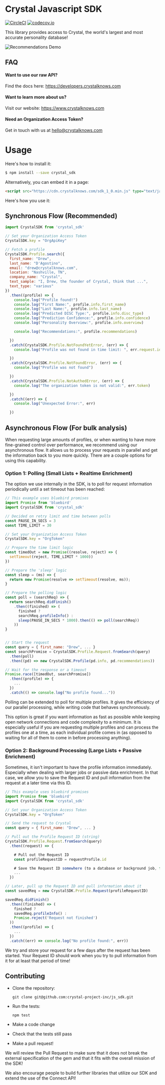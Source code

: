 Crystal Javascript SDK
======================
[![CircleCI](https://circleci.com/gh/crystal-project-inc/js_sdk.svg?style=shield)](https://circleci.com/gh/crystal-project-inc/js_sdk)
[![codecov.io](https://codecov.io/github/crystal-project-inc/sdk/coverage.svg?branch=master)](https://codecov.io/github/crystal-project-inc/js_sdk?branch=master)


This library provides access to Crystal, the world's largest and most accurate personality database!

![Recommendations Demo](docs/recommendations.png)

## FAQ

#### Want to use our raw API?

Find the docs here:
https://developers.crystalknows.com

#### Want to learn more about us?

Visit our website: https://www.crystalknows.com

#### Need an Organization Access Token?

Get in touch with us at hello@crystalknows.com


# Usage

Here's how to install it:
```bash
$ npm install --save crystal_sdk
```

Alternatively, you can embed it in a page:

```html
<script src="https://cdn.crystalknows.com/sdk_1_0.min.js" type="text/javascript"></script>
```

Here's how you use it:

## Synchronous Flow (Recommended)

```js
import CrystalSDK from 'crystal_sdk'

// Set your Organization Access Token
CrystalSDK.key = "OrgApiKey"

// Fetch a profile
CrystalSDK.Profile.search({
  first_name: "Drew",
  last_name: "D'Agostino",
  email: "drew@crystalknows.com",
  location: "Nashville, TN",
  company_name: "Crystal",
  text_sample: "I, Drew, the founder of Crystal, think that ...",
  text_type: "various"
})
  .then((profile) => {
    console.log("Profile found!")
    console.log("First Name:", profile.info.first_name)
    console.log("Last Name:", profile.info.last_name)
    console.log("Predicted DISC Type:", profile.info.disc_type)
    console.log("Prediction Confidence:", profile.info.confidence)
    console.log("Personality Overview:", profile.info.overview)

    console.log("Recommendations:", profile.recommendations)

  })
  .catch(CrystalSDK.Profile.NotFoundYetError, (err) => {
    console.log("Profile was not found in time limit: ", err.request.id)

  })
  .catch(CrystalSDK.Profile.NotFoundError, (err) => {
    console.log("Profile was not found")

  })
  .catch(CrystalSDK.Profile.NotAuthedError, (err) => {
    console.log("The organization token is not valid:", err.token)

  })
  .catch((err) => {
    console.log("Unexpected Error:", err)

  })
```

## Asynchronous Flow (For bulk analysis)

When requesting large amounts of profiles, or when wanting to have more fine-grained control over performance, we recommend using our asynchronous flow. It allows us to process your requests in parallel and get the information back to you more quickly. There are a couple options for using this capability.

### Option 1: Polling (Small Lists + Realtime Enrichment)
The option we use internally in the SDK, is to poll for request information periodically until a set timeout has been reached:

```js
// This example uses bluebird promises
import Promise from 'bluebird'
import CrystalSDK from 'crystal_sdk'

// Decided on retry limit and time between polls
const PAUSE_IN_SECS = 3
const TIME_LIMIT = 30

// Set your Organization Access Token
CrystalSDK.key = "OrgToken"

// Prepare the time limit logic
const timedOut = new Promise((resolve, reject) => {
  setTimeout(reject, TIME_LIMIT * 1000))
})

// Prepare the 'sleep' logic
const sleep = (ms) => {
  return new Promise(resolve => setTimeout(resolve, ms));
}

// Prepare the polling logic
const poll = (searchReq) => {
  return searchReq.didFinish()
    .then((finished) => (
      finished ?
      searchReq.profileInfo() :
      sleep(PAUSE_IN_SECS * 1000).then(() => poll(searchReq))
    ))
}


// Start the request
const query = { first_name: "Drew", ... }
const searchPromise = CrystalSDK.Profile.Request.fromSearch(query)
  .then(poll)
  .then((pd) => new CrystalSDK.Profile(pd.info, pd.recommendations))

// Wait for the response or a timeout
Promise.race([timedOut, searchPromise])
  .then((profile) => {
    ...
  })
  .catch(() => console.log("No profile found..."))
```

Polling can be extended to poll for multiple profiles. It gives the efficiency of our parallel processing, while writing code that behaves synchronously.

This option is great if you want information as fast as possible while keeping open network connections and code complexity to a minimum. It is especially useful if you are requesting multiple profiles and can process the profiles one at a time, as each individual profile comes in (as opposed to waiting for all of them to come in before processing anything).


### Option 2: Background Processing (Large Lists + Passive Enrichment)

Sometimes, it isn't important to have the profile information immediately. Especially when dealing with larger jobs or passive data enrichment. In that case, we allow you to save the Request ID and pull information from the request at a later time via this ID.

```js
// This example uses bluebird promises
import Promise from 'bluebird'
import CrystalSDK from 'crystal_sdk'

// Set your Organization Access Token
CrystalSDK.key = "OrgToken"

// Send the request to Crystal
const query = { first_name: "Drew", ... }

// Pull out the Profile Request ID (string)
CrystalSDK.Profile.Request.fromSearch(query)
  .then((request) => {

    # Pull out the Request ID
    const profileRequestID = requestProfile.id

    # Save the Request ID somewhere (to a database or background job, for example)
    ...
  })

// Later, pull up the Request ID and pull information about it
const savedReq = new CrystalSDK.Profile.Request(profileRequestID)

savedReq.didFinish()
  .then((finished) => (
    finished ?
    savedReq.profileInfo() :
    Promise.reject('Request not finished')
  ))
  .then((profile) => {
    ...
  })
  .catch((err) => console.log("No profile found:", err))
```

We try and store your request for a few days after the request has been started. Your Request ID should work when you try to pull information from it for at least that period of time!


## Contributing

- Clone the repository:

  `git clone git@github.com:crystal-project-inc/js_sdk.git`

- Run the tests:

  `npm test`

- Make a code change

- Check that the tests still pass

- Make a pull request!

We will review the Pull Request to make sure that it does not break the external specification of the gem and that it fits with the overall mission of the SDK!

We also encourage people to build further libraries that utilize our SDK and extend the use of the Connect API!
